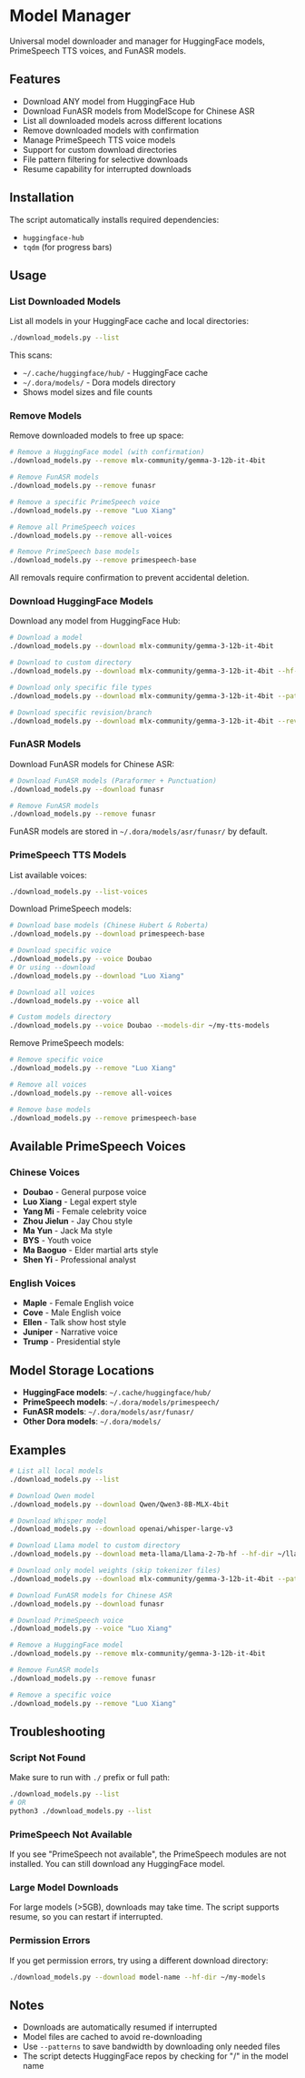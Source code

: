 # Model Manager

Universal model downloader and manager for HuggingFace models, PrimeSpeech TTS voices, and FunASR models.

## Features

- Download ANY model from HuggingFace Hub
- Download FunASR models from ModelScope for Chinese ASR
- List all downloaded models across different locations
- Remove downloaded models with confirmation
- Manage PrimeSpeech TTS voice models
- Support for custom download directories
- File pattern filtering for selective downloads
- Resume capability for interrupted downloads

## Installation

The script automatically installs required dependencies:
- `huggingface-hub`
- `tqdm` (for progress bars)

## Usage

### List Downloaded Models

List all models in your HuggingFace cache and local directories:

```bash
./download_models.py --list
```

This scans:
- `~/.cache/huggingface/hub/` - HuggingFace cache
- `~/.dora/models/` - Dora models directory
- Shows model sizes and file counts

### Remove Models

Remove downloaded models to free up space:

```bash
# Remove a HuggingFace model (with confirmation)
./download_models.py --remove mlx-community/gemma-3-12b-it-4bit

# Remove FunASR models
./download_models.py --remove funasr

# Remove a specific PrimeSpeech voice
./download_models.py --remove "Luo Xiang"

# Remove all PrimeSpeech voices
./download_models.py --remove all-voices

# Remove PrimeSpeech base models
./download_models.py --remove primespeech-base
```

All removals require confirmation to prevent accidental deletion.

### Download HuggingFace Models

Download any model from HuggingFace Hub:

```bash
# Download a model
./download_models.py --download mlx-community/gemma-3-12b-it-4bit

# Download to custom directory
./download_models.py --download mlx-community/gemma-3-12b-it-4bit --hf-dir ~/my-models/gemma

# Download only specific file types
./download_models.py --download mlx-community/gemma-3-12b-it-4bit --patterns "*.safetensors" "*.json"

# Download specific revision/branch
./download_models.py --download mlx-community/gemma-3-12b-it-4bit --revision main
```

### FunASR Models

Download FunASR models for Chinese ASR:

```bash
# Download FunASR models (Paraformer + Punctuation)
./download_models.py --download funasr

# Remove FunASR models
./download_models.py --remove funasr
```

FunASR models are stored in `~/.dora/models/asr/funasr/` by default.

### PrimeSpeech TTS Models

List available voices:

```bash
./download_models.py --list-voices
```

Download PrimeSpeech models:

```bash
# Download base models (Chinese Hubert & Roberta)
./download_models.py --download primespeech-base

# Download specific voice
./download_models.py --voice Doubao
# Or using --download
./download_models.py --download "Luo Xiang"

# Download all voices
./download_models.py --voice all

# Custom models directory
./download_models.py --voice Doubao --models-dir ~/my-tts-models
```

Remove PrimeSpeech models:

```bash
# Remove specific voice
./download_models.py --remove "Luo Xiang"

# Remove all voices
./download_models.py --remove all-voices

# Remove base models
./download_models.py --remove primespeech-base
```

## Available PrimeSpeech Voices

### Chinese Voices
- **Doubao** - General purpose voice
- **Luo Xiang** - Legal expert style
- **Yang Mi** - Female celebrity voice
- **Zhou Jielun** - Jay Chou style
- **Ma Yun** - Jack Ma style
- **BYS** - Youth voice
- **Ma Baoguo** - Elder martial arts style
- **Shen Yi** - Professional analyst

### English Voices
- **Maple** - Female English voice
- **Cove** - Male English voice
- **Ellen** - Talk show host style
- **Juniper** - Narrative voice
- **Trump** - Presidential style

## Model Storage Locations

- **HuggingFace models**: `~/.cache/huggingface/hub/`
- **PrimeSpeech models**: `~/.dora/models/primespeech/`
- **FunASR models**: `~/.dora/models/asr/funasr/`
- **Other Dora models**: `~/.dora/models/`

## Examples

```bash
# List all local models
./download_models.py --list

# Download Qwen model
./download_models.py --download Qwen/Qwen3-8B-MLX-4bit

# Download Whisper model
./download_models.py --download openai/whisper-large-v3

# Download Llama model to custom directory
./download_models.py --download meta-llama/Llama-2-7b-hf --hf-dir ~/llama-models

# Download only model weights (skip tokenizer files)
./download_models.py --download mlx-community/gemma-3-12b-it-4bit --patterns "*.safetensors" "*.bin"

# Download FunASR models for Chinese ASR
./download_models.py --download funasr

# Download PrimeSpeech voice
./download_models.py --voice "Luo Xiang"

# Remove a HuggingFace model
./download_models.py --remove mlx-community/gemma-3-12b-it-4bit

# Remove FunASR models
./download_models.py --remove funasr

# Remove a specific voice
./download_models.py --remove "Luo Xiang"
```

## Troubleshooting

### Script Not Found
Make sure to run with `./` prefix or full path:
```bash
./download_models.py --list
# OR
python3 ./download_models.py --list
```

### PrimeSpeech Not Available
If you see "PrimeSpeech not available", the PrimeSpeech modules are not installed. You can still download any HuggingFace model.

### Large Model Downloads
For large models (>5GB), downloads may take time. The script supports resume, so you can restart if interrupted.

### Permission Errors
If you get permission errors, try using a different download directory:
```bash
./download_models.py --download model-name --hf-dir ~/my-models
```

## Notes

- Downloads are automatically resumed if interrupted
- Model files are cached to avoid re-downloading
- Use `--patterns` to save bandwidth by downloading only needed files
- The script detects HuggingFace repos by checking for "/" in the model name